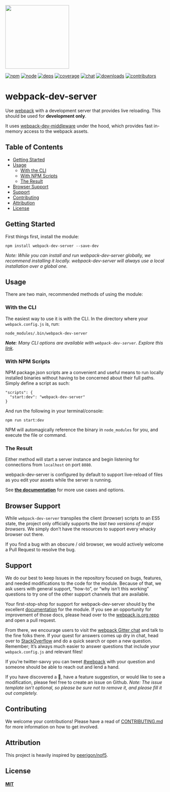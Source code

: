 [<img src="https://webpack.js.org/assets/icon-square-big.svg" width="200" height="200" />](https://github.com/webpack/webpack)

[![npm](https://img.shields.io/npm/v/webpack-dev-server.svg)](https://npmjs.com/package/webpack-dev-server) [![node](https://img.shields.io/node/v/webpack-dev-server.svg)](https://nodejs.org) [![deps](https://david-dm.org/webpack/webpack-dev-server.svg)](https://david-dm.org/webpack/webpack-dev-server) [](https://dev.azure.com/webpack/webpack-dev-server/_build/latest?definitionId=7&branchName=master) [![coverage](https://codecov.io/gh/webpack/webpack-dev-server/branch/master/graph/badge.svg)](https://codecov.io/gh/webpack/webpack-dev-server) [![chat](https://badges.gitter.im/webpack/webpack.svg)](https://gitter.im/webpack/webpack) [![downloads](https://img.shields.io/npm/dm/webpack-dev-server.svg)](https://npmjs.com/package/webpack-dev-server) [![contributors](https://img.shields.io/github/contributors/webpack/webpack-dev-server.svg)](https://github.com/webpack/webpack-dev-server/graphs/contributors)

webpack-dev-server
==================

Use [webpack](https://webpack.js.org) with a development server that provides live reloading. This should be used for **development only**.

It uses [webpack-dev-middleware](https://github.com/webpack/webpack-dev-middleware) under the hood, which provides fast in-memory access to the webpack assets.

Table of Contents
-----------------

-   [Getting Started](#getting-started)
-   [Usage](#usage)
    -   [With the CLI](#with-the-cli)
    -   [With NPM Scripts](#with-npm-scripts)
    -   [The Result](#the-result)
-   [Browser Support](#browser-support)
-   [Support](#support)
-   [Contributing](#contributing)
-   [Attribution](#attribution)
-   [License](#license)

Getting Started
---------------

First things first, install the module:

    npm install webpack-dev-server --save-dev

*Note: While you can install and run webpack-dev-server globally, we recommend installing it locally. webpack-dev-server will always use a local installation over a global one.*

Usage
-----

There are two main, recommended methods of using the module:

### With the CLI

The easiest way to use it is with the CLI. In the directory where your `webpack.config.js` is, run:

    node_modules/.bin/webpack-dev-server

***Note**: Many CLI options are available with `webpack-dev-server`. Explore this [link](https://webpack.js.org/configuration/dev-server/).*

### With NPM Scripts

NPM package.json scripts are a convenient and useful means to run locally installed binaries without having to be concerned about their full paths. Simply define a script as such:

    "scripts": {
      "start:dev": "webpack-dev-server"
    }

And run the following in your terminal/console:

    npm run start:dev

NPM will automagically reference the binary in `node_modules` for you, and execute the file or command.

### The Result

Either method will start a server instance and begin listening for connections from `localhost` on port `8080`.

webpack-dev-server is configured by default to support live-reload of files as you edit your assets while the server is running.

See [**the documentation**](https://webpack.js.org/configuration/dev-server/#devserver) for more use cases and options.

Browser Support
---------------

While `webpack-dev-server` transpiles the client (browser) scripts to an ES5 state, the project only officially supports the *last two versions of major browsers*. We simply don’t have the resources to support every whacky browser out there.

If you find a bug with an obscure / old browser, we would actively welcome a Pull Request to resolve the bug.

Support
-------

We do our best to keep Issues in the repository focused on bugs, features, and needed modifications to the code for the module. Because of that, we ask users with general support, “how-to”, or “why isn’t this working” questions to try one of the other support channels that are available.

Your first-stop-shop for support for webpack-dev-server should by the excellent [documentation](https://webpack.js.org/configuration/dev-server/#devserver) for the module. If you see an opportunity for improvement of those docs, please head over to the [webpack.js.org repo](https://github.com/webpack/webpack.js.org) and open a pull request.

From there, we encourage users to visit the [webpack Gitter chat](https://gitter.im/webpack/webpack) and talk to the fine folks there. If your quest for answers comes up dry in chat, head over to [StackOverflow](https://stackoverflow.com/questions/tagged/webpack-dev-server) and do a quick search or open a new question. Remember; It’s always much easier to answer questions that include your `webpack.config.js` and relevant files!

If you’re twitter-savvy you can tweet [\#webpack](https://twitter.com/search?q=webpack) with your question and someone should be able to reach out and lend a hand.

If you have discovered a :bug:, have a feature suggestion, or would like to see a modification, please feel free to create an issue on Github. *Note: The issue template isn’t optional, so please be sure not to remove it, and please fill it out completely.*

Contributing
------------

We welcome your contributions! Please have a read of [CONTRIBUTING.md](CONTRIBUTING.md) for more information on how to get involved.

Attribution
-----------

This project is heavily inspired by [peerigon/nof5](https://github.com/peerigon/nof5).

License
-------

#### [MIT](./LICENSE)
